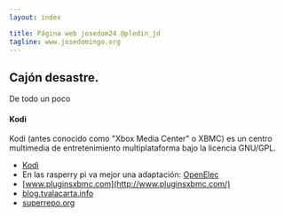 ```yaml
---
layout: index

title: Página web josedom24 @pledin_jd
tagline: www.josedomingo.org
---
```


## Cajón desastre.

De todo un poco

#### Kodi

Kodi (antes conocido como "Xbox Media Center" o XBMC) es un centro multimedia de entretenimiento multiplataforma bajo la licencia GNU/GPL.

* [Kodi](http://kodi.tv/)
* En las rasperry pi va mejor una adaptación: [OpenElec](http://openelec.tv/)
* [www.pluginsxbmc.com](http://www.pluginsxbmc.com/)
* [blog.tvalacarta.info](http://blog.tvalacarta.info/)
* [superrepo.org](https://superrepo.org/)